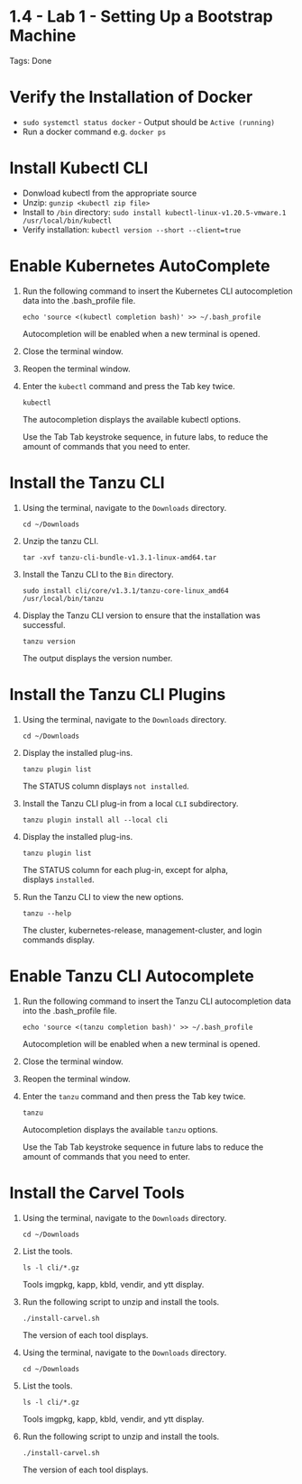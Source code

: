 # 1.4 - Lab 1 - Setting Up a Bootstrap Machine

Tags: Done

# Verify the Installation of Docker

- `sudo systemctl status docker` - Output should be `Active (running)`
- Run a docker command e.g. `docker ps`

# Install Kubectl CLI

- Donwload kubectl from the appropriate source
- Unzip: `gunzip <kubectl zip file>`
- Install to `/bin` directory: `sudo install kubectl-linux-v1.20.5-vmware.1 /usr/local/bin/kubectl`
- Verify installation: `kubectl version --short --client=true`

# Enable Kubernetes AutoComplete

1. Run the following command to insert the Kubernetes CLI autocompletion data into the .bash_profile file.
    
    `echo 'source <(kubectl completion bash)' >> ~/.bash_profile`
    
    Autocompletion will be enabled when a new terminal is opened.
    
2. Close the terminal window.
3. Reopen the terminal window.
4. Enter the `kubectl` command and press the Tab key twice.
    
    `kubectl`
    
    The autocompletion displays the available kubectl options.
    
    Use the Tab Tab keystroke sequence, in future labs, to reduce the amount of commands that you need to enter.
    

# Install the Tanzu CLI

1. Using the terminal, navigate to the `Downloads` directory.
    
    `cd ~/Downloads`
    
2. Unzip the tanzu CLI.
    
    `tar -xvf tanzu-cli-bundle-v1.3.1-linux-amd64.tar`
    
3. Install the Tanzu CLI to the `Bin` directory.
    
    `sudo install cli/core/v1.3.1/tanzu-core-linux_amd64 /usr/local/bin/tanzu`
    
4. Display the Tanzu CLI version to ensure that the installation was successful.
    
    `tanzu version`
    
    The output displays the version number.
    

# Install the Tanzu CLI Plugins

1. Using the terminal, navigate to the `Downloads` directory.
    
    `cd ~/Downloads`
    
2. Display the installed plug-ins.
    
    `tanzu plugin list`
    
    The STATUS column displays `not installed`.
    
3. Install the Tanzu CLI plug-in from a local `CLI` subdirectory.
    
    `tanzu plugin install all --local cli`
    
4. Display the installed plug-ins.
    
    `tanzu plugin list`
    
    The STATUS column for each plug-in, except for alpha, displays `installed`.
    
5. Run the Tanzu CLI to view the new options.
    
    `tanzu --help`
    
    The cluster, kubernetes-release, management-cluster, and login commands display.
    

# Enable Tanzu CLI Autocomplete

1. Run the following command to insert the Tanzu CLI autocompletion data into the .bash_profile file.
    
    `echo 'source <(tanzu completion bash)' >> ~/.bash_profile`
    
    Autocompletion will be enabled when a new terminal is opened.
    
2. Close the terminal window.
3. Reopen the terminal window.
4. Enter the `tanzu` command and then press the Tab key twice.
    
    `tanzu`
    
    Autocompletion displays the available `tanzu` options.
    
    Use the Tab Tab keystroke sequence in future labs to reduce the amount of commands that you need to enter.
    

# Install the Carvel Tools

1. Using the terminal, navigate to the `Downloads` directory.
    
    `cd ~/Downloads`
    
2. List the tools.
    
    `ls -l cli/*.gz`
    
    Tools imgpkg, kapp, kbld, vendir, and ytt display.
    
3. Run the following script to unzip and install the tools.
    
    `./install-carvel.sh`
    
    The version of each tool displays.
    
4. Using the terminal, navigate to the `Downloads` directory.
    
    `cd ~/Downloads`
    
5. List the tools.
    
    `ls -l cli/*.gz`
    
    Tools imgpkg, kapp, kbld, vendir, and ytt display.
    
6. Run the following script to unzip and install the tools.
    
    `./install-carvel.sh`
    
    The version of each tool displays.